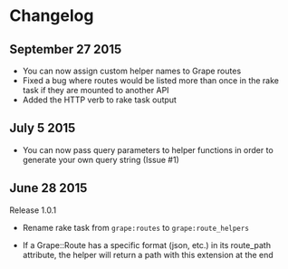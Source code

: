 # Changelog

## September 27 2015

* You can now assign custom helper names to Grape routes
* Fixed a bug where routes would be listed more than once in the rake task if they are mounted to another API
* Added the HTTP verb to rake task output

## July 5 2015

* You can now pass query parameters to helper functions in order to generate your own query string (Issue #1)

## June 28 2015

Release 1.0.1

* Rename rake task from `grape:routes` to `grape:route_helpers`

* If a Grape::Route has a specific format (json, etc.) in its route_path attribute, the helper will return a path with this extension at the end
